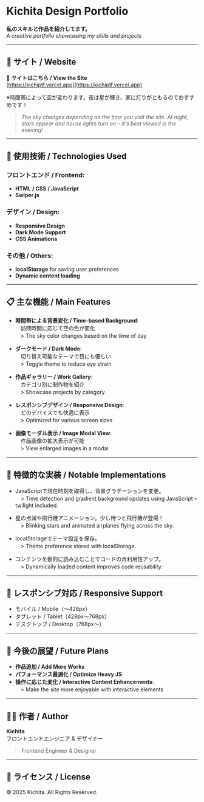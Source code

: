 
# Kichita Design Portfolio  
**私のスキルと作品を紹介してます。**  
*A creative portfolio showcasing my skills and projects*

---

## 🚀 サイト / Website

🔗 **サイトはこちら / View the Site**  
[https://kichiptf.vercel.app](https://kichiptf.vercel.app)

※時間帯によって空が変わります。夜は星が輝き、家に灯りがともるのでおすすめです！  
> *The sky changes depending on the time you visit the site. At night, stars appear and house lights turn on – it's best viewed in the evening!*

---

## 🔧 使用技術 / Technologies Used

### フロントエンド / Frontend:
- **HTML / CSS / JavaScript**
- **Swiper.js**

### デザイン / Design:
- **Responsive Design**
- **Dark Mode Support**
- **CSS Animations**

### その他 / Others:
- **localStorage** for saving user preferences
- **Dynamic content loading**

---

## 📋 主な機能 / Main Features

- **時間帯による背景変化 / Time-based Background**:  
　訪問時間に応じて空の色が変化  
　> The sky color changes based on the time of day

- **ダークモード / Dark Mode**:  
　切り替え可能なテーマで目にも優しい  
　> Toggle theme to reduce eye strain

- **作品ギャラリー / Work Gallery**:  
　カテゴリ別に制作物を紹介  
　> Showcase projects by category

- **レスポンシブデザイン / Responsive Design**:  
　どのデバイスでも快適に表示  
　> Optimized for various screen sizes

- **画像モーダル表示 / Image Modal View**:  
　作品画像の拡大表示が可能  
　> View enlarged images in a modal

---

## 🌟 特徴的な実装 / Notable Implementations

- JavaScriptで現在時刻を取得し、背景グラデーションを変更。  
　> Time detection and gradient background updates using JavaScript – twilight included.

- 星の点滅や飛行機アニメーション。少し待つと飛行機が登場！  
　> Blinking stars and animated airplanes flying across the sky.

- localStorageでテーマ設定を保存。  
　> Theme preference stored with localStorage.

- コンテンツを動的に読み込むことでコードの再利用性アップ。  
　> Dynamically loaded content improves code reusability.

---

## 📱 レスポンシブ対応 / Responsive Support

- モバイル / Mobile（〜428px）  
- タブレット / Tablet（428px〜768px）  
- デスクトップ / Desktop（768px〜）

---

## 🚀 今後の展望 / Future Plans

- **作品追加 / Add More Works**  
- **パフォーマンス最適化 / Optimize Heavy JS**  
- **操作に応じた変化 / Interactive Content Enhancements**:  
　> Make the site more enjoyable with interactive elements

---

## 👨‍💻 作者 / Author

**Kichita**  
フロントエンドエンジニア & デザイナー  
> Frontend Engineer & Designer

---

## 📄 ライセンス / License

© 2025 Kichita. All Rights Reserved.
